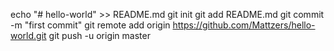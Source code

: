 echo "# hello-world" >> README.md
git init
git add README.md
git commit -m "first commit"
git remote add origin https://github.com/Mattzers/hello-world.git
git push -u origin master
